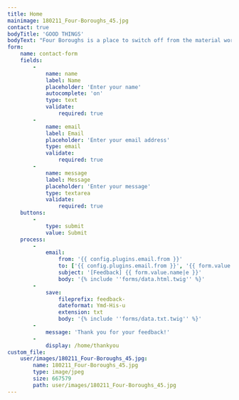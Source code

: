 ```yaml
---
title: Home
mainimage: 180211_Four-Boroughs_45.jpg
contact: true
bodyTitle: 'GOOD THINGS'
bodyText: "Four Boroughs is a place to switch off from the material world - it’s minimal aesthetic and open vibe enables the focus to be on the good things on offer. \r\n\r\nCoffee beans are small batch roasted by [Assembly](https://www.assemblycoffee.co.uk/) in Brixton who knock out sweet, delicious beans time after time. The House Espresso rotates with the seasons as do the selection of filter coffee beans for your home brews. Four Boroughs’ baristas are super diligent when it comes to getting a balanced extraction and letting the quality of the bean and roast shine through in every cup. \r\n\r\n For food and soft drink the norm is challenged. There are live cultures in the [kombucha](https://jarrkombucha.com/), [non-dairy kefir](https://www.purearth.co.uk/what-is-water-kefir/) and [kimchi](https://bottlebrushferments.com/) to promote gut health and all cakes are made refined-sugar free, gluten free and vegan by the [Conscientious Cook](http://www.theconscientiouscook.co.uk/).\r\n\r\n An affordable craft beer selection that is regularly changing sourced from a handful of London breweries is available to drink in or takeaway, as is natural wine from [Under the Bonnet](http://www.winesutb.com/about) and [Les Caves de Pyrene](https://www.lescaves.co.uk/lescaves-home#home). Craft chocolate from [Cocoa Runners](https://cocoarunners.com/about-faqs/) opens up a whole other world.\r\n\r\n Open 7 days a week from 7am till 7pm. Available for private hire."
form:
    name: contact-form
    fields:
        -
            name: name
            label: Name
            placeholder: 'Enter your name'
            autocomplete: 'on'
            type: text
            validate:
                required: true
        -
            name: email
            label: Email
            placeholder: 'Enter your email address'
            type: email
            validate:
                required: true
        -
            name: message
            label: Message
            placeholder: 'Enter your message'
            type: textarea
            validate:
                required: true
    buttons:
        -
            type: submit
            value: Submit
    process:
        -
            email:
                from: '{{ config.plugins.email.from }}'
                to: ['{{ config.plugins.email.from }}', '{{ form.value.email }}']
                subject: '[Feedback] {{ form.value.name|e }}'
                body: '{% include ''forms/data.html.twig'' %}'
        -
            save:
                fileprefix: feedback-
                dateformat: Ymd-His-u
                extension: txt
                body: '{% include ''forms/data.txt.twig'' %}'
        -
            message: 'Thank you for your feedback!'
        -
            display: /home/thankyou
custom_file:
    user/images/180211_Four-Boroughs_45.jpg:
        name: 180211_Four-Boroughs_45.jpg
        type: image/jpeg
        size: 667579
        path: user/images/180211_Four-Boroughs_45.jpg
---
```

